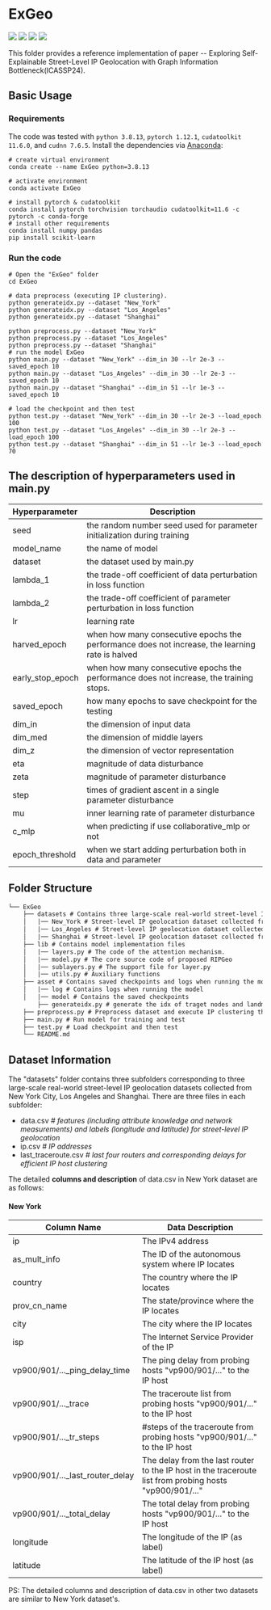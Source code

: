 # ExGeo
![](https://img.shields.io/badge/python-3.8.13-green)
![](https://img.shields.io/badge/pytorch-1.12.1-green)
![](https://img.shields.io/badge/cudatoolkit-11.6.0-green)
![](https://img.shields.io/badge/cudnn-7.6.5-green)

This folder provides a reference implementation of paper -- Exploring Self-Explainable Street-Level IP Geolocation with Graph Information Bottleneck(ICASSP24).


## Basic Usage

### Requirements

The code was tested with `python 3.8.13`, `pytorch 1.12.1`,  `cudatoolkit 11.6.0`, and `cudnn 7.6.5`. Install the dependencies via [Anaconda](https://www.anaconda.com/):

```shell
# create virtual environment
conda create --name ExGeo python=3.8.13

# activate environment
conda activate ExGeo

# install pytorch & cudatoolkit
conda install pytorch torchvision torchaudio cudatoolkit=11.6 -c pytorch -c conda-forge
# install other requirements
conda install numpy pandas
pip install scikit-learn
```

### Run the code

```shell
# Open the "ExGeo" folder
cd ExGeo

# data preprocess (executing IP clustering). 
python generateidx.py --dataset "New_York"
python generateidx.py --dataset "Los_Angeles"
python generateidx.py --dataset "Shanghai"

python preprocess.py --dataset "New_York"
python preprocess.py --dataset "Los_Angeles"
python preprocess.py --dataset "Shanghai"
# run the model ExGeo
python main.py --dataset "New_York" --dim_in 30 --lr 2e-3 --saved_epoch 10
python main.py --dataset "Los_Angeles" --dim_in 30 --lr 2e-3 --saved_epoch 10
python main.py --dataset "Shanghai" --dim_in 51 --lr 1e-3 --saved_epoch 10

# load the checkpoint and then test
python test.py --dataset "New_York" --dim_in 30 --lr 2e-3 --load_epoch 100
python test.py --dataset "Los_Angeles" --dim_in 30 --lr 2e-3 --load_epoch 100
python test.py --dataset "Shanghai" --dim_in 51 --lr 1e-3 --load_epoch 70
```

## The description of hyperparameters used in main.py

| Hyperparameter   | Description                                                  |
| :--------------- | ------------------------------------------------------------ |
| seed             | the random number seed used for parameter initialization during training |
| model_name       | the name of model                                            |
| dataset          | the dataset used by main.py                                  |
| lambda_1         | the trade-off coefficient of data perturbation in loss function |
| lambda_2         | the trade-off coefficient of parameter perturbation in loss function |
| lr               | learning rate                                                |
| harved_epoch     | when how many consecutive epochs the performance does not increase, the learning rate is halved |
| early_stop_epoch | when how many consecutive epochs the performance does not increase, the training stops. |
| saved_epoch      | how many epochs to save checkpoint for the testing           |
| dim_in           | the dimension of input data                                  |
| dim_med          | the dimension of middle layers                               |
| dim_z            | the dimension of vector representation                       |
| eta              | magnitude of data disturbance                                |
| zeta             | magnitude of parameter disturbance                           |
| step             | times of gradient ascent in a single parameter disturbance   |
| mu               | inner learning rate of parameter disturbance                 |
| c_mlp            | when predicting if use collaborative_mlp or not              |
| epoch_threshold  | when we start adding perturbation both in data and parameter |



## Folder Structure

```tex
└── ExGeo
	├── datasets # Contains three large-scale real-world street-level IP geolocation datasets.
	│	|── New_York # Street-level IP geolocation dataset collected from New York City including 91,808 IP addresses.
	│	|── Los_Angeles # Street-level IP geolocation dataset collected from Los Angeles including 92,804 IP addresses.
	│	|── Shanghai # Street-level IP geolocation dataset collected from Shanghai including 126,258 IP addresses.
	├── lib # Contains model implementation files
	│	|── layers.py # The code of the attention mechanism.
	│	|── model.py # The core source code of proposed RIPGeo
	│	|── sublayers.py # The support file for layer.py
	│	|── utils.py # Auxiliary functions
	├── asset # Contains saved checkpoints and logs when running the model
	│	|── log # Contains logs when running the model 
	│	|── model # Contains the saved checkpoints
        ├── generateidx.py # generate the idx of traget nodes and landmark nodes
	├── preprocess.py # Preprocess dataset and execute IP clustering the for model running
	├── main.py # Run model for training and test
	├── test.py # Load checkpoint and then test
	└── README.md
```

## Dataset Information

The "datasets" folder contains three subfolders corresponding to three large-scale real-world street-level IP geolocation    datasets collected from New York City, Los Angeles and Shanghai. There are three files in each subfolder:

- data.csv    *# features (including attribute knowledge and network measurements) and labels (longitude and latitude) for street-level IP geolocation* 
- ip.csv    *# IP addresses*
- last_traceroute.csv    *# last four routers and corresponding delays for efficient IP host clustering*

The detailed **columns and description** of data.csv in New York dataset are as follows:

#### New York  

| Column Name                     | Data Description                                             |
| ------------------------------- | ------------------------------------------------------------ |
| ip                              | The IPv4 address                                             |
| as_mult_info                    | The ID of the autonomous system where IP locates             |
| country                         | The country where the IP locates                             |
| prov_cn_name                    | The state/province where the IP locates                      |
| city                            | The city where the IP locates                                |
| isp                             | The Internet Service Provider of the IP                      |
| vp900/901/..._ping_delay_time   | The ping delay from probing hosts "vp900/901/..." to the IP host |
| vp900/901/..._trace             | The traceroute list from probing hosts "vp900/901/..." to the IP host |
| vp900/901/..._tr_steps          | #steps of the traceroute from probing hosts "vp900/901/..." to the IP host |
| vp900/901/..._last_router_delay | The delay from the last router to the IP host in the traceroute list from probing hosts "vp900/901/..." |
| vp900/901/..._total_delay       | The total delay from probing hosts "vp900/901/..." to the IP host |
| longitude                       | The longitude of the IP (as label)                           |
| latitude                        | The latitude of the IP host (as label)                       |

PS: The detailed columns and description of data.csv in other two datasets are similar to New York dataset's.

